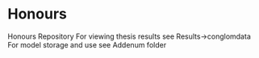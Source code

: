 # Honours
Honours Repository
For viewing thesis results see Results->conglomdata
For model storage and use see Addenum folder
